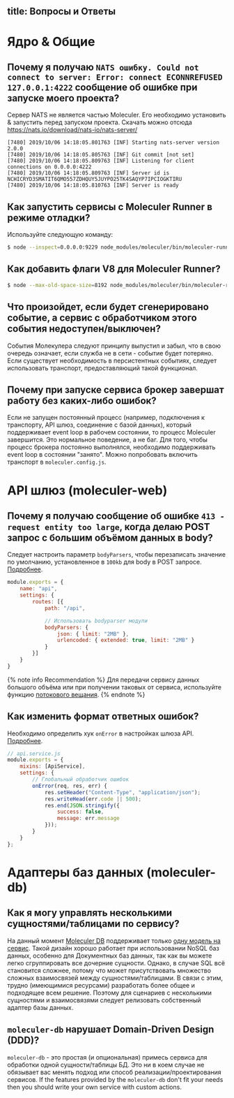 title: Вопросы и Ответы
---

# Ядро & Общие

## Почему я получаю `NATS ошибку. Could not connect to server: Error: connect ECONNREFUSED 127.0.0.1:4222` сообщение об ошибке при запуске моего проекта?
Сервер NATS не является частью Moleculer. Его необходимо установить & запустить перед запуском проекта. Скачать можно отсюда https://nats.io/download/nats-io/nats-server/
```
[7480] 2019/10/06 14:18:05.801763 [INF] Starting nats-server version 2.0.0
[7480] 2019/10/06 14:18:05.805763 [INF] Git commit [not set]
[7480] 2019/10/06 14:18:05.809763 [INF] Listening for client connections on 0.0.0.0:4222
[7480] 2019/10/06 14:18:05.809763 [INF] Server id is NCHICRYD3SMATIT6QMO557ZDHQUY5JUYPO25TK4SAQYP7IPCIOGKTIRU
[7480] 2019/10/06 14:18:05.810763 [INF] Server is ready
```

## Как запустить сервисы с Moleculer Runner в режиме отладки?
Используйте следующую команду:
```bash
$ node --inspect=0.0.0.0:9229 node_modules/moleculer/bin/moleculer-runner services
```

## Как добавить флаги V8 для Moleculer Runner?
```bash
$ node --max-old-space-size=8192 node_modules/moleculer/bin/moleculer-runner services
```

## Что произойдет, если будет сгенерировано событие, а сервис с обработчиком этого события недоступен/выключен?
События Молекулера следуют принципу выпустил и забыл, что в свою очередь означает, если служба не в сети - событие будет потеряно. Если существует необходимость в персистентных событиях, следует использовать транспорт, предоставляющий такой функционал.

## Почему при запуске сервиса брокер завершат работу без каких-либо ошибок?
Если не запущен постоянный процесс (например, подключения к транспорту, API шлюз, соединение с базой данных), который поддерживает event loop в рабочем состоянии, то процесс Moleculer завершится. Это нормальное поведение, а не баг. Для того, чтобы процесс брокера постоянно выполнялся, необходимо поддерживать event loop в состоянии "занято". Можно попробовать включить транспорт в `moleculer.config.js`.

# API шлюз (moleculer-web)

## Почему я получаю сообщение об ошибке `413 - request entity too large`, когда делаю POST запрос с большим объёмом данных в body?
Следует настроить параметр `bodyParsers`, чтобы перезаписать значение по умолчанию, установленное в `100kb` для body в POST запросе. [Подробнее](https://github.com/expressjs/body-parser#limit).

```js
module.exports = {
    name: "api",
    settings: {
        routes: [{
            path: "/api",

            // Использовать bodyparser модули
            bodyParsers: {
                json: { limit: "2MB" },
                urlencoded: { extended: true, limit: "2MB" }
            }
        }]
    }
}
```

{% note info Recommendation %}
Для передачи сервису данных большого объёма или при получении таковых от сервиса, используйте функцию [потокового вещания](https://moleculer.services/docs/0.13/actions.html#Streaming).
{% endnote %}

## Как изменить формат ответных ошибок?
Необходимо определить хук `onError` в настройках шлюза API. [Подробнее](https://moleculer.services/docs/0.13/moleculer-web.html#Error-handlers).

```js
// api.service.js
module.exports = {
    mixins: [ApiService],
    settings: {
        // Глобальный обработчик ошибок
        onError(req, res, err) {
            res.setHeader("Content-Type", "application/json");
            res.writeHead(err.code || 500);
            res.end(JSON.stringify({
                success: false,
                message: err.message
            }));
        }       
    }
};
```

# Адаптеры баз данных (moleculer-db)
## Как я могу управлять несколькими сущностями/таблицами по сервису?
На данный момент [Moleculer DB](moleculer-db.html) поддерживает только [одну модель на сервис](https://microservices.io/patterns/data/database-per-service.html). Такой дизайн хорошо работает при использовании NoSQL баз данных, особенно для Документных баз данных, так как вы можете легко сгруппировать все дочерние сущности. Однако, в случае SQL всё становится сложнее, потому что может присутствовать множество сложных взаимосвязей между сущностями/таблицами. В связи с этим, трудно (имеющимися ресурсами) разработать более общее и подходящее всем решение. Поэтому для сценариев с несколькими сущностями и взаимосвязями следует релизовать собственный адаптер базы данных.


## `moleculer-db` нарушает Domain-Driven Design (DDD)?
`moleculer-db` - это простая (и опциональная) примесь сервиса для обработки одной сущности/таблицы БД. Это ни в коем случае не обязывает вас менять подход или способ реализации/проектирования сервисов. If the features provided by the `moleculer-db` don't fit your needs then you should write your own service with custom actions.
